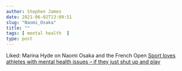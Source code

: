```yaml
---
author: Stephen James
date: 2021-06-02T13:09:51
slug: "Naomi_Osaka"
title: ""
tags: [ mental health  ]
type: post
---
```

Liked: Marina Hyde on Naomi Osaka and the French Open [Sport loves athletes with mental health issues – if they just shut up and play
](https://www.theguardian.com/commentisfree/2021/jun/01/sport-athletes-mental-health-tennis-naomi-osaka?)
